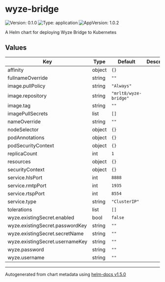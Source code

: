 # wyze-bridge

![Version: 0.1.0](https://img.shields.io/badge/Version-0.1.0-informational?style=flat-square) ![Type: application](https://img.shields.io/badge/Type-application-informational?style=flat-square) ![AppVersion: 1.0.2](https://img.shields.io/badge/AppVersion-1.0.2-informational?style=flat-square)

A Helm chart for deploying Wyze Bridge to Kubernetes

## Values

| Key | Type | Default | Description |
|-----|------|---------|-------------|
| affinity | object | `{}` |  |
| fullnameOverride | string | `""` |  |
| image.pullPolicy | string | `"Always"` |  |
| image.repository | string | `"mrlt8/wyze-bridge"` |  |
| image.tag | string | `""` |  |
| imagePullSecrets | list | `[]` |  |
| nameOverride | string | `""` |  |
| nodeSelector | object | `{}` |  |
| podAnnotations | object | `{}` |  |
| podSecurityContext | object | `{}` |  |
| replicaCount | int | `1` |  |
| resources | object | `{}` |  |
| securityContext | object | `{}` |  |
| service.hlsPort | int | `8888` |  |
| service.rmtpPort | int | `1935` |  |
| service.rtspPort | int | `8554` |  |
| service.type | string | `"ClusterIP"` |  |
| tolerations | list | `[]` |  |
| wyze.existingSecret.enabled | bool | `false` |  |
| wyze.existingSecret.passwordKey | string | `""` |  |
| wyze.existingSecret.secretName | string | `""` |  |
| wyze.existingSecret.usernameKey | string | `""` |  |
| wyze.password | string | `""` |  |
| wyze.username | string | `""` |  |

----------------------------------------------
Autogenerated from chart metadata using [helm-docs v1.5.0](https://github.com/norwoodj/helm-docs/releases/v1.5.0)
